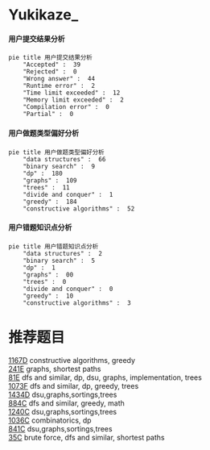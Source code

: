 # Yukikaze_

<!-- tabs:start -->



#### **用户提交结果分析**

```mermaid
pie title 用户提交结果分析
    "Accepted" :  39
    "Rejected" :  0
    "Wrong answer" :  44
    "Runtime error" :  2
    "Time limit exceeded" :  12
    "Memory limit exceeded" :  2
    "Compilation error" :  0
    "Partial" :  0
```

#### **用户做题类型偏好分析**

```mermaid
pie title 用户做题类型偏好分析
    "data structures" :  66
    "binary search" :  9
    "dp" :  180
    "graphs" :  109
    "trees" :  11
    "divide and conquer" :  1
    "greedy" :  184
    "constructive algorithms" :  52
```
#### **用户错题知识点分析**

```mermaid
pie title 用户错题知识点分析
    "data structures" :  2
    "binary search" :  5
    "dp" :  1
    "graphs" :  00
    "trees" :  0
    "divide and conquer" :  0
    "greedy" :  10
    "constructive algorithms" :  3
```



<!-- tabs:end -->
# 推荐题目
[1167D](https://codeforces.com/contest/1167/problem/D)		constructive algorithms,
                        greedy		  
[241E](https://codeforces.com/contest/241/problem/E)		graphs,
                        shortest paths		  
[81E](https://codeforces.com/contest/81/problem/E)		dfs and similar,
                        dp,
                        dsu,
                        graphs,
                        implementation,
                        trees		  
[1073F](https://codeforces.com/contest/1073/problem/F)		dfs and similar,
                        dp,
                        greedy,
                        trees		  
[1434D](https://codeforces.com/contest/1434/problem/D)		dsu,graphs,sortings,trees		  
[884C](https://codeforces.com/contest/884/problem/C)		dfs and similar,
                        greedy,
                        math		  
[1240C](https://codeforces.com/contest/1240/problem/C)		dsu,graphs,sortings,trees		  
[1036C](https://codeforces.com/contest/1036/problem/C)		combinatorics,
                        dp		  
[841C](https://codeforces.com/contest/841/problem/C)		dsu,graphs,sortings,trees		  
[35C](https://codeforces.com/contest/35/problem/C)		brute force,
                        dfs and similar,
                        shortest paths		  
